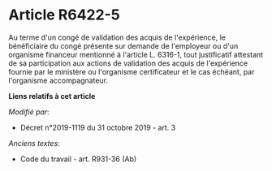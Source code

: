 # Article R6422-5

Au terme d'un congé de validation des acquis de l'expérience, le bénéficiaire du congé présente sur demande de l'employeur ou
d'un organisme financeur mentionné à l'article L. 6316-1, tout justificatif attestant de sa participation aux actions de
validation des acquis de l'expérience fournie par le ministère ou l'organisme certificateur et le cas échéant, par
l'organisme accompagnateur.

**Liens relatifs à cet article**

_Modifié par_:

  - Décret n°2019-1119 du 31 octobre 2019 - art. 3

_Anciens textes_:

  - Code du travail - art. R931-36 (Ab)
